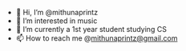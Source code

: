 - 👋 Hi, I’m @mithunaprintz
- 👀 I’m interested in music 
- 🌱 I’m currently a 1st year student studying CS
- 📫 How to reach me @mithunaprintz@gmail.com

<!---
mithunaprintz/mithunaprintz is a ✨ special ✨ repository because its `README.md` (this file) appears on your GitHub profile.
You can click the Preview link to take a look at your changes.
--->

